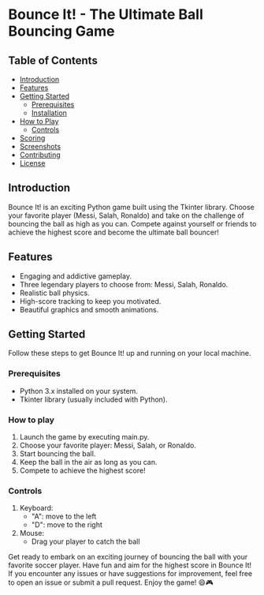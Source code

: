 # Bounce It! - The Ultimate Ball Bouncing Game

<!-- ![Bounce It!](link-to-your-game-screenshot.png) -->

## Table of Contents

- [Introduction](#introduction)
- [Features](#features)
- [Getting Started](#getting-started)
  - [Prerequisites](#prerequisites)
  - [Installation](#installation)
- [How to Play](#how-to-play)
  - [Controls](#controls)
- [Scoring](#scoring)
- [Screenshots](#screenshots)
- [Contributing](#contributing)
- [License](#license)

## Introduction

Bounce It! is an exciting Python game built using the Tkinter library. Choose your favorite player (Messi, Salah, Ronaldo) and take on the challenge of bouncing the ball as high as you can. Compete against yourself or friends to achieve the highest score and become the ultimate ball bouncer!

## Features

- Engaging and addictive gameplay.
- Three legendary players to choose from: Messi, Salah, Ronaldo.
- Realistic ball physics.
- High-score tracking to keep you motivated.
- Beautiful graphics and smooth animations.

## Getting Started

Follow these steps to get Bounce It! up and running on your local machine.

### Prerequisites

- Python 3.x installed on your system.
- Tkinter library (usually included with Python).

### How to play

1. Launch the game by executing main.py.
2. Choose your favorite player: Messi, Salah, or Ronaldo.
3. Start bouncing the ball.
4. Keep the ball in the air as long as you can.
5. Compete to achieve the highest score!

### Controls

1. Keyboard:
   - "A": move to the left
   - "D": move to the right
2. Mouse:
   - Drag your player to catch the ball

Get ready to embark on an exciting journey of bouncing the ball with your favorite soccer player. Have fun and aim for the highest score in Bounce It! If you encounter any issues or have suggestions for improvement, feel free to open an issue or submit a pull request. Enjoy the game! 😄🎮
